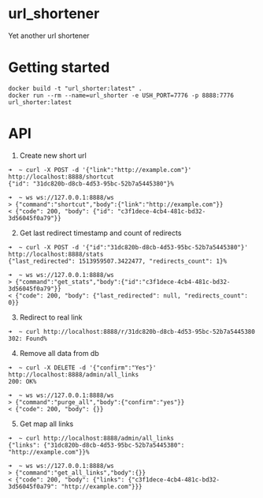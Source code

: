 # url_shortener
Yet another url shortener

# Getting started
```
docker build -t "url_shorter:latest" .
docker run --rm --name=url_shorter -e USH_PORT=7776 -p 8888:7776 url_shorter:latest
```

# API
1. Create new short url
```
➜  ~ curl -X POST -d '{"link":"http://example.com"}' http://localhost:8888/shortcut
{"id": "31dc820b-d8cb-4d53-95bc-52b7a5445380"}% 
```
```
➜  ~ ws ws://127.0.0.1:8888/ws
> {"command":"shortcut","body":{"link":"http://example.com"}}
< {"code": 200, "body": {"id": "c3f1dece-4cb4-481c-bd32-3d56045f0a79"}}
```
2. Get last redirect timestamp and count of redirects
```
➜  ~ curl -X POST -d '{"id":"31dc820b-d8cb-4d53-95bc-52b7a5445380"}' http://localhost:8888/stats
{"last_redirected": 1513959507.3422477, "redirects_count": 1}%  
```
```
➜  ~ ws ws://127.0.0.1:8888/ws
> {"command":"get_stats","body":{"id":"c3f1dece-4cb4-481c-bd32-3d56045f0a79"}}
< {"code": 200, "body": {"last_redirected": null, "redirects_count": 0}}
```
3. Redirect to real link
```
➜  ~ curl http://localhost:8888/r/31dc820b-d8cb-4d53-95bc-52b7a5445380
302: Found% 
```
4. Remove all data from db
```
➜  ~ curl -X DELETE -d '{"confirm":"Yes"}' http://localhost:8888/admin/all_links
200: OK%
```
```
➜  ~ ws ws://127.0.0.1:8888/ws
> {"command":"purge_all","body":{"confirm":"yes"}}
< {"code": 200, "body": {}}

```
5. Get map all links
```
➜  ~ curl http://localhost:8888/admin/all_links
{"links": {"31dc820b-d8cb-4d53-95bc-52b7a5445380": "http://example.com"}}%
```
```
➜  ~ ws ws://127.0.0.1:8888/ws
> {"command":"get_all_links","body":{}}
< {"code": 200, "body": {"links": {"c3f1dece-4cb4-481c-bd32-3d56045f0a79": "http://example.com"}}}
```
